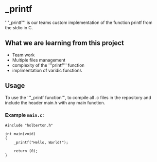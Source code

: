 # _printf
'''_printf''' is our teams custom implementation of the function printf from the stdio in C.

## What we are learning from this project
* Team work
* Multiple files management
* complexity of the '''printf''' function
* implimentation of varidic functions

## Usage
To use the '''_printf function''', to compile all .c files in the repository and include the header main.h with any main function.

### Example `main.c`:
```
#include "holberton.h"

int main(void)
{
    _printf("Hello, World!");

    return (0);
}
```
